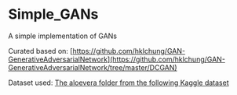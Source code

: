 # Simple_GANs
A simple implementation of GANs

Curated based on: [https://github.com/hklchung/GAN-GenerativeAdversarialNetwork](https://github.com/hklchung/GAN-GenerativeAdversarialNetwork/tree/master/DCGAN)

Dataset used: [The aloevera folder from the following Kaggle dataset](https://www.kaggle.com/datasets/yudhaislamisulistya/plants-type-datasets)

